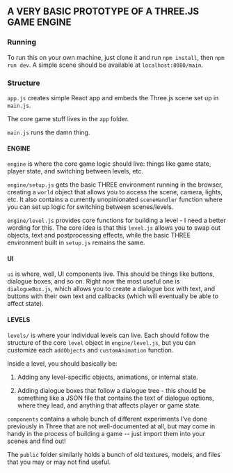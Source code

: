 ## A VERY BASIC PROTOTYPE OF A THREE.JS GAME ENGINE

### Running

To run this on your own machine, just clone it and run `npm install`, then `npm run dev`. A simple scene should be available at `localhost:8080/main`.

### Structure

`app.js` creates simple React app and embeds the Three.js scene set up in `main.js`.

The core game stuff lives in the `app` folder. 

`main.js` runs the damn thing.

#### ENGINE

`engine` is where the core game logic should live: things like game state, player state, and switching between levels, etc.

`engine/setup.js` gets the basic THREE environment running in the browser, creating a `world` object that allows you to access the scene, camera, lights, etc. It also contains a currently unopinionated `sceneHandler` function where you can set up logic for switching between scenes/levels.

`engine/level.js` provides core functions for building a level - I need a better wording for this. The core idea is that this `level.js` allows you to swap out objects, text and postprocessing effects, while the basic THREE environment built in `setup.js` remains the same.

#### UI

`ui` is where, well, UI components live. This should be things like buttons, dialogue boxes, and so on. Right now the most useful one is `dialogueBox.js`, which allows you to create a dialogue box with text, and buttons with their own text and callbacks (which will eventually be able to affect state).

#### LEVELS

`levels/` is where your individual levels can live. Each should follow the structure of the core `level` object in `engine/level.js`, but you can customize each `addObjects` and `customAnimation` function.

Inside a level, you should basically be:

1) Adding any level-specific objects, animations, or internal state.

2) Adding dialogue boxes that follow a dialogue tree - this should be something like a JSON file that contains the text of dialogue options, where they lead, and anything that affects player or game state.

`components` contains a whole bunch of different experiments I’ve done previously in Three that are not well-documented at all, but may come in handy in the process of building a game -- just import them into your scenes and find out!

The `public` folder similarly holds a bunch of old textures, models, and files that you may or may not find useful.
